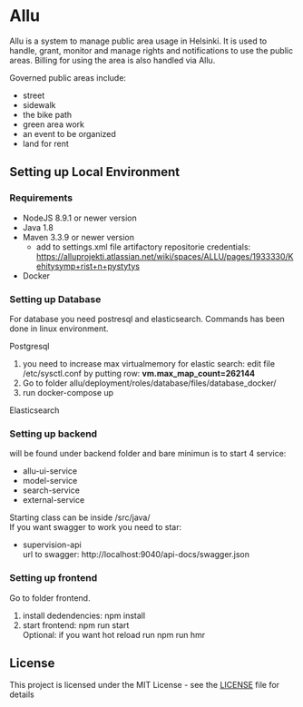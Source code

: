 # Allu

Allu is a system to manage public area usage in Helsinki.
It is used to handle, grant, monitor and manage rights and notifications to use the public areas. Billing for using the area is also handled via Allu.

Governed public areas include:
- street
- sidewalk
- the bike path
- green area work
- an event to be organized
- land for rent

## Setting up Local Environment ##

### Requirements ###
- NodeJS 8.9.1 or newer version
- Java 1.8
- Maven 3.3.9 or newer version
  - add to settings.xml file artifactory repositorie credentials: https://alluprojekti.atlassian.net/wiki/spaces/ALLU/pages/1933330/Kehitysymp+rist+n+pystytys
- Docker

### Setting up Database ###
For database you need postresql and elasticsearch. Commands has been done in linux environment.  

Postgresql
1. you need to increase max virtualmemory for elastic search: edit file /etc/sysctl.conf by putting row: __vm.max_map_count=262144__
2. Go to folder allu/deployment/roles/database/files/database_docker/
3. run docker-compose up

Elasticsearch


### Setting up backend
will be found under backend folder and bare minimun is to start 4 service:
- allu-ui-service
- model-service
- search-service
- external-service

Starting class can be inside <name-of-service>/src/java/  
If you want swagger to work you need to star:
- supervision-api  
url to swagger: http://localhost:9040/api-docs/swagger.json

### Setting up frontend ###
Go to folder frontend.
1. install dedendencies: npm install
2. start frontend: npm run start  
Optional: if you want hot reload run npm run hmr


## License
This project is licensed under the MIT License - see the [LICENSE](LICENSE) file for details